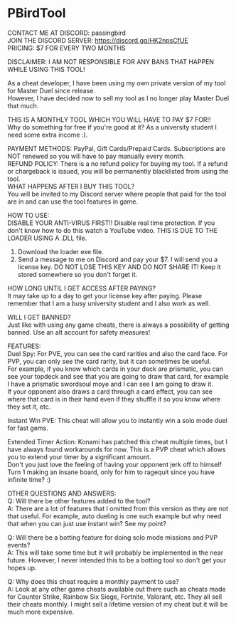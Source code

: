 # PBirdTool

CONTACT ME AT DISCORD: passingbird    
JOIN THE DISCORD SERVER: https://discord.gg/HK2npsCfUE   
PRICING: $7 FOR EVERY TWO MONTHS

DISCLAIMER: I AM NOT RESPONSIBLE FOR ANY BANS THAT HAPPEN WHILE USING THIS TOOL!  

As a cheat developer, I have been using my own private version of my tool for Master Duel since release.  
However, I have decided now to sell my tool as I no longer play Master Duel that much.  

THIS IS A MONTHLY TOOL WHICH YOU WILL HAVE TO PAY $7 FOR!!    
Why do something for free if you're good at it? As a university student I need some extra income :).  

PAYMENT METHODS: PayPal, Gift Cards/Prepaid Cards. Subscriptions are NOT renewed so you will have to pay manually every month.   
REFUND POLICY: There is a no refund policy for buying my tool. If a refund or chargeback is issued, you will be permanently blacklisted from using the tool.  
WHAT HAPPENS AFTER I BUY THIS TOOL?  
You will be invited to my Discord server where people that paid for the tool are in and can use the tool features in game.   

HOW TO USE:  
DISABLE YOUR ANTI-VIRUS FIRST!! Disable real time protection. If you don't know how to do this watch a YouTube video. THIS IS DUE TO THE LOADER USING A .DLL file.      
1. Download the loader exe file.  
2. Send a message to me on Discord and pay your $7. I will send you a license key. DO NOT LOSE THIS KEY AND DO NOT SHARE IT! Keep it stored somewhere so you don't forget it.  

HOW LONG UNTIL I GET ACCESS AFTER PAYING?     
It may take up to a day to get your license key after paying. Please remember that I am a busy university student and I also work as well.  

WILL I GET BANNED?  
Just like with using any game cheats, there is always a possibility of getting banned. Use an alt account for safety measures!  

FEATURES:  
Duel Spy: For PVE, you can see the card rarities and also the card face. For PVP, you can only see the card rarity, but it can sometimes be useful.  
For example, if you know which cards in your deck are prismatic, you can see your topdeck and see that you are going to draw that card, for example I have a prismatic swordsoul moye and I can see I am going to draw it.  
If your opponent also draws a card through a card effect, you can see where that card is in their hand even if they shuffle it so you know where they set it, etc.  

Instant Win PVE: This cheat will allow you to instantly win a solo mode duel for fast gems.  

Extended Timer Action: Konami has patched this cheat multiple times, but I have always found workarounds for now. This is a PVP cheat which allows you to extend your timer by a significant amount.  
Don't you just love the feeling of having your opponent jerk off to himself Turn 1 making an insane board, only for him to ragequit since you have infinite time? :)   

OTHER QUESTIONS AND ANSWERS:  
Q: Will there be other features added to the tool?   
A: There are a lot of features that I omitted from this version as they are not that useful. For example, auto dueling is one such example but why need that when you can just use instant win? See my point?  

Q: Will there be a botting feature for doing solo mode missions and PVP events?  
A: This will take some time but it will probably be implemented in the near future. However, I never intended this to be a botting tool so don't get your hopes up.  

Q: Why does this cheat require a monthly payment to use?  
A: Look at any other game cheats available out there such as cheats made for Counter Strike, Rainbow Six Siege, Fortnite, Valorant, etc. They all sell their cheats monthly. I might sell a lifetime version of my cheat but it will be much more expensive.
